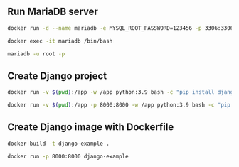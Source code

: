 ## Run MariaDB server
```bash
docker run -d --name mariadb -e MYSQL_ROOT_PASSWORD=123456 -p 3306:3306 mariadb

docker exec -it mariadb /bin/bash

mariadb -u root -p
```

## Create Django project
```bash
docker run -v $(pwd):/app -w /app python:3.9 bash -c "pip install django && django-admin startproject mysite ."

docker run -v $(pwd):/app -p 8000:8000 -w /app python:3.9 bash -c "pip install -r requirements.txt && python manage.py runserver 0.0.0.0:8000"
```

## Create Django image with Dockerfile
```bash
docker build -t django-example .

docker run -p 8000:8000 django-example
```
